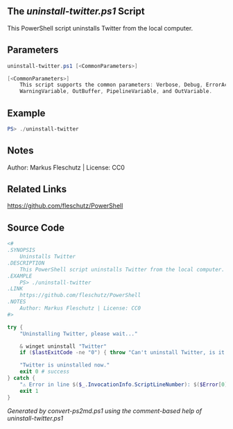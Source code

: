 ## The *uninstall-twitter.ps1* Script

This PowerShell script uninstalls Twitter from the local computer.

## Parameters
```powershell
uninstall-twitter.ps1 [<CommonParameters>]

[<CommonParameters>]
    This script supports the common parameters: Verbose, Debug, ErrorAction, ErrorVariable, WarningAction, 
    WarningVariable, OutBuffer, PipelineVariable, and OutVariable.
```

## Example
```powershell
PS> ./uninstall-twitter

```

## Notes
Author: Markus Fleschutz | License: CC0

## Related Links
https://github.com/fleschutz/PowerShell

## Source Code
```powershell
<#
.SYNOPSIS
	Uninstalls Twitter
.DESCRIPTION
	This PowerShell script uninstalls Twitter from the local computer.
.EXAMPLE
	PS> ./uninstall-twitter
.LINK
	https://github.com/fleschutz/PowerShell
.NOTES
	Author: Markus Fleschutz | License: CC0
#>

try {
	"Uninstalling Twitter, please wait..."

	& winget uninstall "Twitter"
	if ($lastExitCode -ne "0") { throw "Can't uninstall Twitter, is it installed?" }

	"Twitter is uninstalled now."
	exit 0 # success
} catch {
	"⚠️ Error in line $($_.InvocationInfo.ScriptLineNumber): $($Error[0])"
	exit 1
}
```

*Generated by convert-ps2md.ps1 using the comment-based help of uninstall-twitter.ps1*

